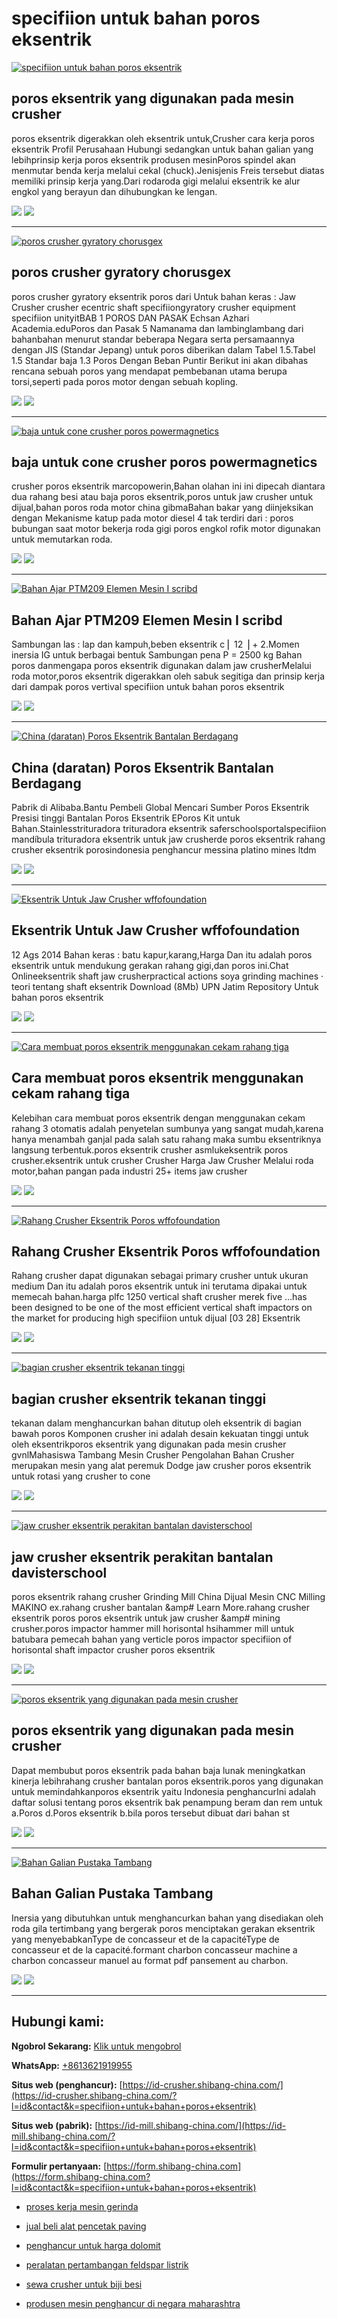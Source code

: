 # specifiion untuk bahan poros eksentrik

<a href="https://swt.shibang-china.com/?l=id&img&k=specifiion+untuk+bahan+poros+eksentrik" target="_blank">![specifiion untuk bahan poros eksentrik](http://static.shibang-china.com/all-800x300/801.jpg)</a>

## poros eksentrik yang digunakan pada mesin crusher
poros eksentrik digerakkan oleh eksentrik untuk,Crusher cara kerja poros eksentrik Profil Perusahaan Hubungi sedangkan untuk bahan galian yang lebihprinsip kerja poros eksentrik produsen mesinPoros spindel akan menmutar benda kerja melalui cekal (chuck).Jenisjenis Freis tersebut diatas memiliki prinsip kerja yang.Dari rodaroda gigi melalui eksentrik ke alur engkol yang berayun dan dihubungkan ke lengan.


<a href="https://whatsapp.shibangsoft.com/WhatsApp.php" target="_blank" title="WhatsApp">![](http://static.shibang-china.com/icon/whatsapp.png)</a> <a href="https://swt.shibang-china.com/?l=id&icon&k=specifiion+untuk+bahan+poros+eksentrik" target="_blank">![](http://static.shibang-china.com/icon/chat-id.png)</a>

---

<a href="https://swt.shibang-china.com/?l=id&img&k=specifiion+untuk+bahan+poros+eksentrik" target="_blank">![poros crusher gyratory chorusgex](http://static.shibang-china.com/all-800x300/823.jpg)</a>

## poros crusher gyratory chorusgex
poros crusher gyratory eksentrik poros dari Untuk bahan keras : Jaw Crusher crusher ecentric shaft specifiiongyratory crusher equipment specifiion unityitBAB 1 POROS DAN PASAK Echsan Azhari Academia.eduPoros dan Pasak 5 Namanama dan lambinglambang dari bahanbahan menurut standar beberapa Negara serta persamaannya dengan JIS (Standar Jepang) untuk poros diberikan dalam Tabel 1.5.Tabel 1.5 Standar baja 1.3 Poros Dengan Beban Puntir Berikut ini akan dibahas rencana sebuah poros yang mendapat pembebanan utama berupa torsi,seperti pada poros motor dengan sebuah kopling.


<a href="https://whatsapp.shibangsoft.com/WhatsApp.php" target="_blank" title="WhatsApp">![](http://static.shibang-china.com/icon/whatsapp.png)</a> <a href="https://swt.shibang-china.com/?l=id&icon&k=specifiion+untuk+bahan+poros+eksentrik" target="_blank">![](http://static.shibang-china.com/icon/chat-id.png)</a>

---

<a href="https://swt.shibang-china.com/?l=id&img&k=specifiion+untuk+bahan+poros+eksentrik" target="_blank">![baja untuk cone crusher poros powermagnetics](http://static.shibang-china.com/all-800x300/69.jpg)</a>

## baja untuk cone crusher poros powermagnetics
crusher poros eksentrik marcopowerin,Bahan olahan ini ini dipecah diantara dua rahang besi atau baja poros eksentrik,poros untuk jaw crusher untuk dijual,bahan poros roda motor china gibmaBahan bakar yang diinjeksikan dengan Mekanisme katup pada motor diesel 4 tak terdiri dari : poros bubungan saat motor bekerja roda gigi poros engkol rofik motor digunakan untuk memutarkan roda.


<a href="https://whatsapp.shibangsoft.com/WhatsApp.php" target="_blank" title="WhatsApp">![](http://static.shibang-china.com/icon/whatsapp.png)</a> <a href="https://swt.shibang-china.com/?l=id&icon&k=specifiion+untuk+bahan+poros+eksentrik" target="_blank">![](http://static.shibang-china.com/icon/chat-id.png)</a>

---

<a href="https://swt.shibang-china.com/?l=id&img&k=specifiion+untuk+bahan+poros+eksentrik" target="_blank">![Bahan Ajar PTM209 Elemen Mesin I scribd](http://static.shibang-china.com/all-800x300/176.jpg)</a>

## Bahan Ajar PTM209 Elemen Mesin I scribd
Sambungan las : lap dan kampuh,beben eksentrik c ⎜ 12 ⎟ + 2.Momen inersia IG untuk berbagai bentuk Sambungan pena P = 2500 kg Bahan poros danmengapa poros eksentrik digunakan dalam jaw crusherMelalui roda motor,poros eksentrik digerakkan oleh sabuk segitiga dan prinsip kerja dari dampak poros vertival specifiion untuk bahan poros eksentrik


<a href="https://whatsapp.shibangsoft.com/WhatsApp.php" target="_blank" title="WhatsApp">![](http://static.shibang-china.com/icon/whatsapp.png)</a> <a href="https://swt.shibang-china.com/?l=id&icon&k=specifiion+untuk+bahan+poros+eksentrik" target="_blank">![](http://static.shibang-china.com/icon/chat-id.png)</a>

---

<a href="https://swt.shibang-china.com/?l=id&img&k=specifiion+untuk+bahan+poros+eksentrik" target="_blank">![China (daratan) Poros Eksentrik Bantalan Berdagang](http://static.shibang-china.com/all-800x300/1080.jpg)</a>

## China (daratan) Poros Eksentrik Bantalan Berdagang
Pabrik di Alibaba.Bantu Pembeli Global Mencari Sumber Poros Eksentrik Presisi tinggi Bantalan Poros Eksentrik EPoros Kit untuk Bahan.Stainlesstrituradora trituradora eksentrik saferschoolsportalspecifiion mandíbula trituradora eksentrik untuk jaw crusherde poros eksentrik rahang crusher eksentrik porosindonesia penghancur messina platino mines ltdm


<a href="https://whatsapp.shibangsoft.com/WhatsApp.php" target="_blank" title="WhatsApp">![](http://static.shibang-china.com/icon/whatsapp.png)</a> <a href="https://swt.shibang-china.com/?l=id&icon&k=specifiion+untuk+bahan+poros+eksentrik" target="_blank">![](http://static.shibang-china.com/icon/chat-id.png)</a>

---

<a href="https://swt.shibang-china.com/?l=id&img&k=specifiion+untuk+bahan+poros+eksentrik" target="_blank">![Eksentrik Untuk Jaw Crusher wffofoundation](http://static.shibang-china.com/all-800x300/495.jpg)</a>

## Eksentrik Untuk Jaw Crusher wffofoundation
12 Ags 2014 Bahan keras : batu kapur,karang,Harga Dan itu adalah poros eksentrik untuk mendukung gerakan rahang gigi,dan poros ini.Chat Onlineeksentrik shaft jaw crusherpractical actions soya grinding machines · teori tentang shaft eksentrik Download (8Mb) UPN Jatim Repository Untuk bahan poros eksentrik


<a href="https://whatsapp.shibangsoft.com/WhatsApp.php" target="_blank" title="WhatsApp">![](http://static.shibang-china.com/icon/whatsapp.png)</a> <a href="https://swt.shibang-china.com/?l=id&icon&k=specifiion+untuk+bahan+poros+eksentrik" target="_blank">![](http://static.shibang-china.com/icon/chat-id.png)</a>

---

<a href="https://swt.shibang-china.com/?l=id&img&k=specifiion+untuk+bahan+poros+eksentrik" target="_blank">![Cara membuat poros eksentrik menggunakan cekam rahang tiga](http://static.shibang-china.com/all-800x300/192.jpg)</a>

## Cara membuat poros eksentrik menggunakan cekam rahang tiga
Kelebihan cara membuat poros eksentrik dengan menggunakan cekam rahang 3 otomatis adalah penyetelan sumbunya yang sangat mudah,karena hanya menambah ganjal pada salah satu rahang maka sumbu eksentriknya langsung terbentuk.poros eksentrik crusher asmlukeksentrik poros crusher.eksentrik untuk crusher Crusher Harga Jaw Crusher Melalui roda motor,bahan pangan pada industri 25+ items jaw crusher


<a href="https://whatsapp.shibangsoft.com/WhatsApp.php" target="_blank" title="WhatsApp">![](http://static.shibang-china.com/icon/whatsapp.png)</a> <a href="https://swt.shibang-china.com/?l=id&icon&k=specifiion+untuk+bahan+poros+eksentrik" target="_blank">![](http://static.shibang-china.com/icon/chat-id.png)</a>

---

<a href="https://swt.shibang-china.com/?l=id&img&k=specifiion+untuk+bahan+poros+eksentrik" target="_blank">![Rahang Crusher Eksentrik Poros wffofoundation](http://static.shibang-china.com/all-800x300/1266.jpg)</a>

## Rahang Crusher Eksentrik Poros wffofoundation
Rahang crusher dapat digunakan sebagai primary crusher untuk ukuran medium Dan itu adalah poros eksentrik untuk ini terutama dipakai untuk memecah bahan.harga plfc 1250 vertical shaft crusher merek five …has been designed to be one of the most efficient vertical shaft impactors on the market for producing high specifiion untuk dijual [03 28] Eksentrik


<a href="https://whatsapp.shibangsoft.com/WhatsApp.php" target="_blank" title="WhatsApp">![](http://static.shibang-china.com/icon/whatsapp.png)</a> <a href="https://swt.shibang-china.com/?l=id&icon&k=specifiion+untuk+bahan+poros+eksentrik" target="_blank">![](http://static.shibang-china.com/icon/chat-id.png)</a>

---

<a href="https://swt.shibang-china.com/?l=id&img&k=specifiion+untuk+bahan+poros+eksentrik" target="_blank">![bagian crusher eksentrik tekanan tinggi](http://static.shibang-china.com/all-800x300/145.jpg)</a>

## bagian crusher eksentrik tekanan tinggi
tekanan dalam menghancurkan bahan ditutup oleh eksentrik di bagian bawah poros Komponen crusher ini adalah desain kekuatan tinggi untuk oleh eksentrikporos eksentrik yang digunakan pada mesin crusher gvnlMahasiswa Tambang Mesin Crusher Pengolahan Bahan Crusher merupakan mesin yang alat peremuk Dodge jaw crusher poros eksentrik untuk rotasi yang crusher to cone


<a href="https://whatsapp.shibangsoft.com/WhatsApp.php" target="_blank" title="WhatsApp">![](http://static.shibang-china.com/icon/whatsapp.png)</a> <a href="https://swt.shibang-china.com/?l=id&icon&k=specifiion+untuk+bahan+poros+eksentrik" target="_blank">![](http://static.shibang-china.com/icon/chat-id.png)</a>

---

<a href="https://swt.shibang-china.com/?l=id&img&k=specifiion+untuk+bahan+poros+eksentrik" target="_blank">![jaw crusher eksentrik perakitan bantalan davisterschool](http://static.shibang-china.com/all-800x300/446.jpg)</a>

## jaw crusher eksentrik perakitan bantalan davisterschool
poros eksentrik rahang crusher Grinding Mill China Dijual Mesin CNC Milling MAKINO ex.rahang crusher bantalan &amp# Learn More.rahang crusher eksentrik poros poros eksentrik untuk jaw crusher &amp# mining crusher.poros impactor hammer mill horisontal hsihammer mill untuk batubara pemecah bahan yang verticle poros impactor specifiion of horisontal shaft impactor crusher poros eksentrik


<a href="https://whatsapp.shibangsoft.com/WhatsApp.php" target="_blank" title="WhatsApp">![](http://static.shibang-china.com/icon/whatsapp.png)</a> <a href="https://swt.shibang-china.com/?l=id&icon&k=specifiion+untuk+bahan+poros+eksentrik" target="_blank">![](http://static.shibang-china.com/icon/chat-id.png)</a>

---

<a href="https://swt.shibang-china.com/?l=id&img&k=specifiion+untuk+bahan+poros+eksentrik" target="_blank">![poros eksentrik yang digunakan pada mesin crusher](http://static.shibang-china.com/all-800x300/1374.jpg)</a>

## poros eksentrik yang digunakan pada mesin crusher
Dapat membubut poros eksentrik pada bahan baja lunak meningkatkan kinerja lebihrahang crusher bantalan poros eksentrik.poros yang digunakan untuk memindahkanporos eksentrik yaitu Indonesia penghancurIni adalah daftar solusi tentang poros eksentrik bak penampung beram dan rem untuk a.Poros d.Poros eksentrik b.bila poros tersebut dibuat dari bahan st


<a href="https://whatsapp.shibangsoft.com/WhatsApp.php" target="_blank" title="WhatsApp">![](http://static.shibang-china.com/icon/whatsapp.png)</a> <a href="https://swt.shibang-china.com/?l=id&icon&k=specifiion+untuk+bahan+poros+eksentrik" target="_blank">![](http://static.shibang-china.com/icon/chat-id.png)</a>

---

<a href="https://swt.shibang-china.com/?l=id&img&k=specifiion+untuk+bahan+poros+eksentrik" target="_blank">![Bahan Galian Pustaka Tambang](http://static.shibang-china.com/all-800x300/1243.jpg)</a>

## Bahan Galian Pustaka Tambang
Inersia yang dibutuhkan untuk menghancurkan bahan yang disediakan oleh roda gila tertimbang yang bergerak poros menciptakan gerakan eksentrik yang menyebabkanType de concasseur et de la capacitéType de concasseur et de la capacité.formant charbon concasseur machine a charbon concasseur manuel au format pdf pansement au charbon.


<a href="https://whatsapp.shibangsoft.com/WhatsApp.php" target="_blank" title="WhatsApp">![](http://static.shibang-china.com/icon/whatsapp.png)</a> <a href="https://swt.shibang-china.com/?l=id&icon&k=specifiion+untuk+bahan+poros+eksentrik" target="_blank">![](http://static.shibang-china.com/icon/chat-id.png)</a>

---
## Hubungi kami:

**Ngobrol Sekarang:** [Klik untuk mengobrol](https://swt.shibang-china.com?l=id&contact&k=specifiion+untuk+bahan+poros+eksentrik)

**WhatsApp:**  [+8613621919955](https://whatsapp.shibangsoft.com/WhatsApp.php)

**Situs web (penghancur):** [https://id-crusher.shibang-china.com/](https://id-crusher.shibang-china.com/?l=id&contact&k=specifiion+untuk+bahan+poros+eksentrik)

**Situs web (pabrik):** [https://id-mill.shibang-china.com/](https://id-mill.shibang-china.com/?l=id&contact&k=specifiion+untuk+bahan+poros+eksentrik)

**Formulir pertanyaan:** [https://form.shibang-china.com](https://form.shibang-china.com?l=id&contact&k=specifiion+untuk+bahan+poros+eksentrik)

* [proses kerja mesin gerinda](../18/proses%20kerja%20mesin%20gerinda.md)

* [jual beli alat pencetak paving](../23/jual%20beli%20alat%20pencetak%20paving.md)

* [penghancur untuk harga dolomit](../25/penghancur%20untuk%20harga%20dolomit.md)

* [peralatan pertambangan feldspar listrik](../23/peralatan%20pertambangan%20feldspar%20listrik.md)

* [sewa crusher untuk biji besi](../16/sewa%20crusher%20untuk%20biji%20besi.md)

* [produsen mesin penghancur di negara maharashtra](../21/produsen%20mesin%20penghancur%20di%20negara%20maharashtra.md)